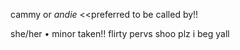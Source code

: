 cammy or *andie*  <<preferred to be called by!!

she/her • minor
taken!! flirty pervs shoo plz i beg yall
